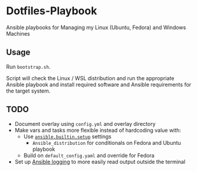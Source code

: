 # Dotfiles-Playbook

Ansible playbooks for Managing my Linux (Ubuntu, Fedora) and Windows Machines

## Usage

Run `bootstrap.sh`.

Script will check the Linux / WSL distribution and run the appropriate Ansible playbook and install required software and Ansible requirements for the target system.

## TODO

- Document overlay using `config.yml` and overlay directory
- Make vars and tasks more flexible instead of hardcoding value with:
  - Use [`ansible.builtin.setup`](https://docs.ansible.com/ansible/latest/collections/ansible/builtin/setup_module.html) settings
    - `Ansible_distribution` for conditionals on Fedora and Ubuntu playbook
  - Build on `default_config.yaml` and override for Fedora
- Set up [Ansible logging](https://docs.ansible.com/automation-controller/latest/html/administration/logging.html) to more easily read output outside the terminal